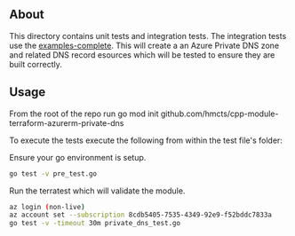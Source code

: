 ## About
This directory contains unit tests and integration tests.
The integration tests use the [examples-complete](../../examples/complete). This will create a
an Azure Private DNS zone and related DNS record esources which will be tested to ensure they are built correctly.


## Usage

From the root of the repo run
go mod init github.com/hmcts/cpp-module-terraform-azurerm-private-dns

To execute the tests execute the following from within the test file's folder:

Ensure your go environment is setup.

```bash
go test -v pre_test.go
```

Run the terratest which will validate the module.
```bash
az login (non-live)
az account set --subscription 8cdb5405-7535-4349-92e9-f52bddc7833a
go test -v -timeout 30m private_dns_test.go
```
